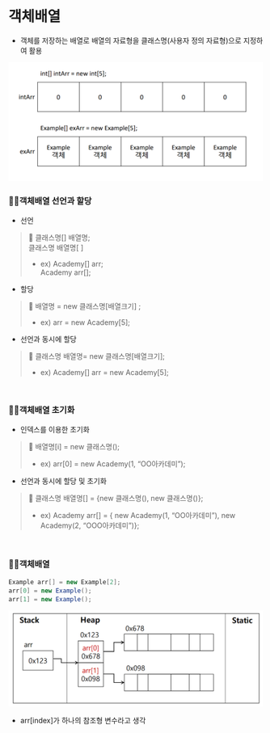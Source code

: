 # 객체배열

- 객체를 저장하는 배열로 배열의 자료형을 클래스명(사용자 정의 자료형)으로 지정하여 활용

![Alt text](./img/obarray1.png)

### 👯‍♀️객체배열 선언과 할당

- 선언

> 📢 클래스명[] 배열명; <br>
클래스명 배열명[ ] <br>
> - ex) Academy[] arr; <br>
      Academy arr[];

- 할당

> 📢 배열명 = new 클래스명[배열크기] ;
> - ex) arr = new Academy[5];

- 선언과 동시에 할당

> 📢 클래스명 배열명= new 클래스명[배열크기];
> - ex) Academy[] arr = new Academy[5];

<br>

### 👯‍♀️객체배열 초기화

- 인덱스를 이용한 초기화

> 📢 배열명[i] = new 클래스명();
> - ex) arr[0] = new Academy(1, “OO아카데미”);

- 선언과 동시에 할당 및 초기화

> 📢 클래스명 배열명[] = {new 클래스명(), new 클래스명()};
> - ex) Academy arr[] = { 
                             new Academy(1, “OO아카데미”),
                             new Academy(2, “OOO아카데미”)};

<br>

### 👯‍♀️객체배열

```java
Example arr[] = new Example[2];
arr[0] = new Example();
arr[1] = new Example();
```

![Alt text](./img/obarray2.png)

- arr[index]가 하나의 참조형 변수라고 생각